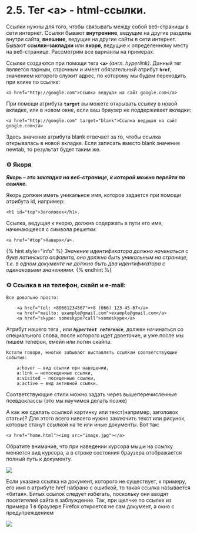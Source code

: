 # 2.5. Тег &lt;a&gt; - html-ссылки.

Ссылки нужны для того, чтобы связывать между собой веб-страницы в сети интернет. Ссылки бывают **внутренние**, ведущие на другие разделы внутри сайта, **внешние**, ведущие на другие сайты в сети интернет. Бывают **ссылки-закладки** или **якоря**, ведущие к определенному месту на веб-странице. Рассмотрим все варианты на примерах.

Ссылки создаются при помощи тега **`<a>`** _\(англ. hyperlink\)_. Данный тег является парным, строчным и имеет обязательный атрибут **`href`**, значением которого служит адрес, по которому мы будем переходить при клике по ссылке:

```text
<a href="http://google.com">Ссылка ведущая на сайт google.com</a>
```

При помощи атрибута **`target`** вы можете открывать ссылку в новой вкладке, или в новом окне, если ваш браузер не поддерживает вкладки:

```text
<a href="http://google.com" target="blank">Ссылка ведущая на сайт google.com</a>
```

Здесь значение атрибута blank отвечает за то, чтобы ссылка открывалась в новой вкладке. Если записать вместо blank значение newtab, то результат будет таким же.



### ⚙ Якоря

_**Якорь – это закладка на веб-странице, к которой можно перейти по ссылке.**_

Якорь должен иметь уникальное имя, которое задается при помощи атрибута id, например:

```text
<h1 id="top">Заголовок</h1>.
```

Ссылка, ведущая к якорю, должна содержать в пути его имя, начинающееся с символа решетки:

```text
<a href="#top">Наверх</a>.
```

{% hint style="info" %}
_Значение идентификатора должно начинаться с букв латинского алфавита, оно должно быть уникальным на странице, т.е. в одном документе не должно быть два идентификатора с одинаковыми значениями._
{% endhint %}

#### 

### ⚙ Ссылка в на телефон, скайп и e-mail:

```text
Все довольно просто:

    <a href="tel: +80661234567">+8 (066) 123-45-67</a>
    <a href="mailto: example@gmail.com">example@gmail.com</a>
    <a href="skype: someskype?call">someskype</a>
```

Атрибут нашего тега , или _**`hypertext reference`**_, должен начинаться со специального слова, после которого идет двоеточие, и уже после мы пишем телефон, емейл или логин скайпа.

```text
Кстати говоря, многие забывают выставлять ссылкам соответствующие события:

    a:hover — вид ссылки при наведении,
    a:link — непосещенные ссылки,
    a:visited — посещенные ссылки,
    a:active — вид активной ссылки.
```

Соответствующие стили можно задать через вышеперечисленные псевдоклассы \(это мы научимся делать позже\)

А как же сделать ссылкой картинку или текст\(например, заголовок статьи\)? Для этого всего навсего нужно заключить текст или рисунок, которые станут ссылкой на те или иные документы. Вот так:

```text
<a href="home.html"><img src="image.jpg"></a>
```

Обратите внимание, что при наведении курсора мыши на ссылку меняется вид курсора, а в строке состояния браузера отображается полный путь к документу.

![](https://github.com/olgamaslovaolga/Alevel-Markup/raw/master/images/img-link01.png)

Если указана ссылка на документ, которого не существует, к примеру, его имя в атрибуте href набрано с ошибкой, то такая ссылка называется «битая». Битых ссылок следует избегать, поскольку они вводят посетителей сайта в заблуждение. Так, при щелчке по ссылке из примера 1 в браузере Firefox откроется не сам документ, а окно с предупреждением

![](https://github.com/olgamaslovaolga/Alevel-Markup/raw/master/images/img-link02.png)

